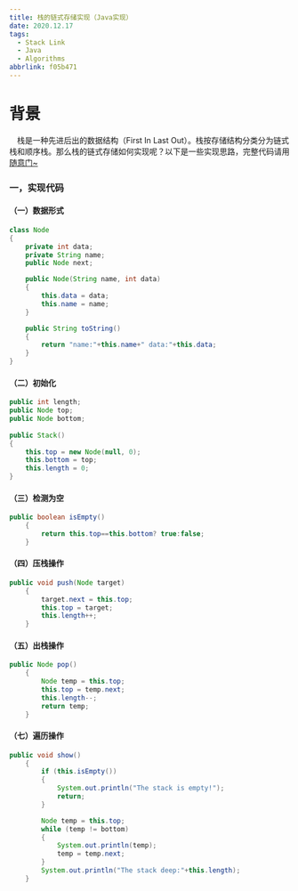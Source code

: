 ```yaml
---
title: 栈的链式存储实现（Java实现）
date: 2020.12.17
tags:
  - Stack Link
  - Java
  - Algorithms
abbrlink: f05b471
---
```

# 背景
&emsp;栈是一种先进后出的数据结构（First In Last Out）。栈按存储结构分类分为链式栈和顺序栈。那么栈的链式存储如何实现呢？以下是一些实现思路，完整代码请用[随意门~](https://github.com/keviness/Algorithms/blob/master/Algorithms_Java/DataStruct/Stack/stackLink.java)
<!--more-->
### 一，实现代码
#### （一）数据形式
~~~java
class Node
{
    private int data;
    private String name;
    public Node next;

    public Node(String name, int data)
    {
        this.data = data;
        this.name = name;
    }

    public String toString()
    {
        return "name:"+this.name+" data:"+this.data;
    }
}
~~~
#### （二）初始化
~~~java
public int length;
public Node top;
public Node bottom;
    
public Stack()
{
    this.top = new Node(null, 0);
    this.bottom = top;
    this.length = 0;
}

~~~
#### （三）检测为空
~~~java
public boolean isEmpty()
    {
        return this.top==this.bottom? true:false;
    }
~~~
#### （四）压栈操作
~~~java
public void push(Node target)
    {
        target.next = this.top;
        this.top = target;
        this.length++;
    }
~~~
#### （五）出栈操作
~~~java
public Node pop()
    {
        Node temp = this.top;
        this.top = temp.next;
        this.length--;
        return temp;
    }
~~~
#### （七）遍历操作
~~~java
public void show()
    {
        if (this.isEmpty())
        {
            System.out.println("The stack is empty!");
            return;
        }

        Node temp = this.top;
        while (temp != bottom)
        {
            System.out.println(temp);
            temp = temp.next;
        } 
        System.out.println("The stack deep:"+this.length);
    }
~~~
